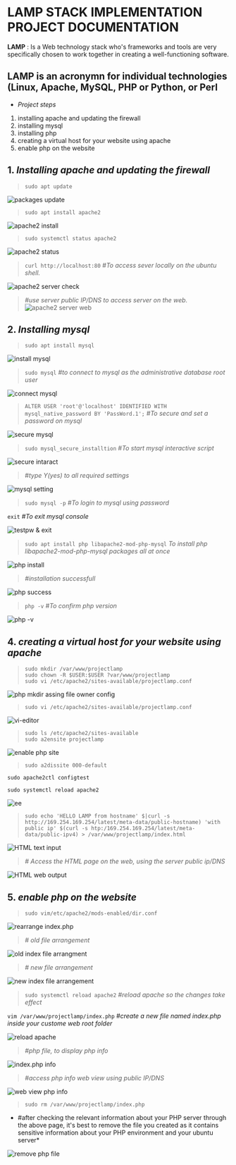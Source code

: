 # LAMP STACK IMPLEMENTATION PROJECT DOCUMENTATION

**LAMP**
: Is a Web technology stack who's  frameworks and tools are very specifically chosen to work together in creating a well-functioning software.

## **LAMP** is an acronymn for individual technologies (Linux, Apache, MySQL, PHP or Python, or Perl

* *Project steps*

1. installing apache and updating the firewall
2. installing mysql
3. installing php
4. creating a virtual host for your website using apache
5. enable php on the website

## **1.** *Installing apache and updating the firewall*

>`sudo apt update`

![packages update](.\images\packages-update.png)

>`sudo apt install apache2`

![apache2 install](./images/apache2-install.png)

>`sudo systemctl status apache2`

![apache2 status](./images/apache2-status.png)

>`curl http://localhost:80`
*#To access sever locally on the ubuntu shell.*

![apache2 server check](./images/apache-server.png)

>*#use server public IP/DNS to access server on the web.*
![apache2 server web](./images/server-web.png)

## **2.** *Installing mysql*

>`sudo apt install mysql`

![install mysql](./images/msql-installed.png)

>`sudo mysql`
>*#to connect to mysql as the administrative database root user*

![connect mysql](./images/connect-mysql.png)

>`ALTER USER 'root'@'localhost' IDENTIFIED WITH mysql_native_password BY 'PassWord.1';`
>*#To secure and set a password on mysql*

![secure mysql](./images/secure-mysql.png)

>`sudo mysql_secure_installtion`
>#*To start mysql interactive script*

![secure intaract](./images/secure-intaract.png)

>#*type Y(yes) to all required settings*

![mysql setting](./images/mysql-setting.png)

>`sudo mysql -p`
>*#To login to mysql using password*

`exit` *#To exit mysql console*

![testpw & exit](images/testpw-exit.png)

>`sudo apt install php libapache2-mod-php-mysql`
*To install php libapache2-mod-php-mysql packages all at once*

![php install](./images/php-install.png)

>*#installation successfull*

![php success](./images/php-sucess.png)

>`php -v` #*To confirm php version*

![php -v](./images/php-v.png)

## **4.** *creating a virtual host for your website using apache*

>`sudo mkdir /var/www/projectlamp`  
`sudo chown -R $USER:$USER ?var/www/projectlamp`  
`sudo vi /etc/apache2/sites-available/projectlamp.conf`

![php mkdir assing file owner config](./images/mkdir-own-config.png)

>`sudo vi /etc/apache2/sites-available/projectlamp.conf`

![vi-editor](./images/vi-editor.png)

>`sudo ls /etc/apache2/sites-available`  
`sudo a2ensite projectlamp`

![enable php site](./images/enabling-phpsite.png)

>`sudo a2dissite 000-default`

`sudo apache2ctl configtest`

`sudo systemctl reload apache2`

![ee](images/activate-new-phpconfig.png)

>`sudo echo 'HELLO LAMP from hostname' $|curl -s http://169.254.169.254/latest/meta-data/public-hostname) 'with public ip' $(curl -s htp:/169.254.169.254/latest/meta-data/public-ipv4) > /var/www/projectlamp/index.html`

![HTML text input](./images/index-html.png)

>*# Access the HTML page on the web, using the server public ip/DNS*

![HTML web output](./images/html-web-output.png)

## **5.** *enable php on the website*

>`sudo vim/etc/apache2/mods-enabled/dir.conf`

![rearrange index.php](./images/rearange-index.php.png)

>*# old file arrangement*

![old index file arrangment](images/old-index%20arrang.png)

>*# new file arrangement*

![new index file arrangement](images/new-index-arrange.png)

>`sudo systemctl reload apache2` *#reload apache so the changes take effect*

`vim /var/www/projectlamp/index.php` *#create a new file named index.php inside your custome web root folder*

![reload apache](images/reload-apache-nwfile.png)

>*#php file, to display php info*

![index.php info](images/vi-phpinfo.png)

>*#access php info web view using public IP/DNS*

![web view php info](./images/webview-php.png)

>`sudo rm /var/www/projectlamp/index.php`

* #after checking the relevant information about your PHP server through the above page, it's best to remove the file you created as it contains sensitive information about your PHP environment and your ubuntu server*

![remove php file](images/rm-phpfile.png)